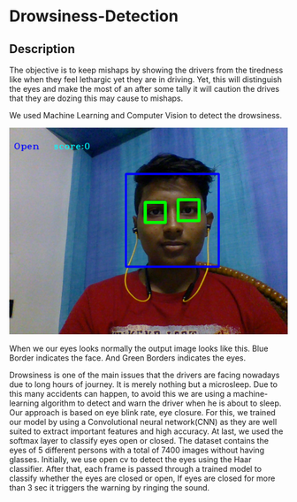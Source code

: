 # Drowsiness-Detection
## Description
The objective is to keep mishaps by showing the drivers from the tiredness like when they feel lethargic yet they are in driving. Yet, this will distinguish the eyes and make the most of an after some tally it will caution the drives that they are dozing this may cause to mishaps.

We used Machine Learning and Computer Vision to detect the drowsiness.

![](/sample.png)

When we our eyes looks normally the output image looks like this.
Blue Border indicates the face. And Green Borders indicates the eyes.

Drowsiness is one of the main issues that the drivers are facing nowadays due to long hours of journey.
It is merely nothing but a microsleep. Due to this many accidents can happen, to avoid this we are using a machine-learning algorithm to detect and warn the driver when he is about to sleep. Our approach is based on eye blink rate, eye closure. For this, we trained our model by using a Convolutional neural network(CNN) as they are well suited to extract important features and high accuracy. At last, we used the softmax layer to classify eyes open or closed. The dataset contains the eyes of 5 different persons with a total of 7400 images without having glasses. Initially, we use open cv to detect the eyes using the Haar classifier. After that, each frame is passed through a trained model to classify whether the eyes are closed or open, If eyes are closed for more than 3 sec it triggers the warning by ringing the sound.
